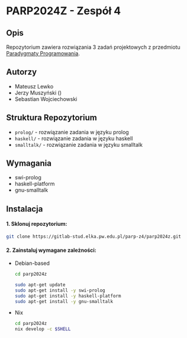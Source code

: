# PARP2024Z - Zespół 4

## Opis
Repozytorium zawiera rozwiązania 3 zadań projektowych z przedmiotu [Paradygmaty Programowania](https://usosweb.usos.pw.edu.pl/kontroler.php?_action=katalog2/przedmioty/pokazPrzedmiot&kod=103A-INxxx-ISP-PARP).

## Autorzy
- Mateusz Lewko
- Jerzy Muszyński ()
- Sebastian Wojciechowski

## Struktura Repozytorium
- `prolog/` - rozwiązanie zadania w języku prolog
- `haskell/` - rozwiązanie zadania w języku haskell
- `smalltalk/` - rozwiązanie zadania w języku smalltalk

## Wymagania
- swi-prolog
- haskell-platform
- gnu-smalltalk

## Instalacja
#### 1. Sklonuj repozytorium:
```bash
git clone https://gitlab-stud.elka.pw.edu.pl/parp-z4/parp2024z.git
```
#### 2. Zainstaluj wymagane zależności:
- Debian-based
    ```bash
    cd parp2024z

    sudo apt-get update
    sudo apt-get install -y swi-prolog
    sudo apt-get install -y haskell-platform
    sudo apt-get install -y gnu-smalltalk
    ```
- Nix
    ```bash
    cd parp2024z
    nix develop -c $SHELL
    ```
